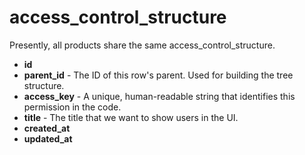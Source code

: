 # access_control_structure

Presently, all products share the same access_control_structure.

- **id**
- **parent_id** - The ID of this row's parent. Used for building the tree structure.
- **access_key** - A unique, human-readable string that identifies this permission in the code.
- **title** - The title that we want to show users in the UI.
- **created_at**
- **updated_at**